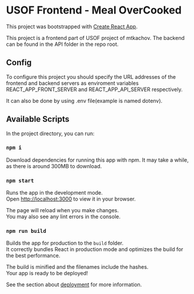 # USOF Frontend - Meal OverCooked

This project was bootstrapped with [Create React App](https://github.com/facebook/create-react-app).

This project is a frontend part of USOF project of mtkachov. The backend can be found in the API folder in the repo root.

## Config

To configure this project you should specify the URL addresses of the frontend and backend servers 
as enviroment variables REACT_APP_FRONT_SERVER and REACT_APP_API_SERVER respectively.

It can also be done by using .env file(example is named dotenv).

## Available Scripts

In the project directory, you can run:

### `npm i`

Download dependencies for running this app with npm. It may take a while, as there is around 300MB to download.

### `npm start`

Runs the app in the development mode.\
Open [http://localhost:3000](http://localhost:3000) to view it in your browser.

The page will reload when you make changes.\
You may also see any lint errors in the console.

### `npm run build`

Builds the app for production to the `build` folder.\
It correctly bundles React in production mode and optimizes the build for the best performance.

The build is minified and the filenames include the hashes.\
Your app is ready to be deployed!

See the section about [deployment](https://facebook.github.io/create-react-app/docs/deployment) for more information.

